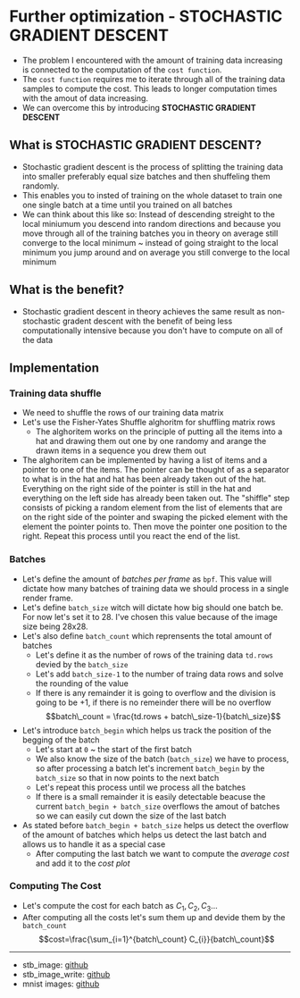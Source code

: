 
# Further optimization - STOCHASTIC GRADIENT DESCENT
* The problem I encountered with the amount of training data increasing is connected to the computation of
the ``cost function``.
* The ``cost function`` requires me to iterate through all of the training data samples to compute the cost. 
This leads to longer computation times with the amout of data increasing.
* We can overcome this by introducing **STOCHASTIC GRADIENT DESCENT**

## What is STOCHASTIC GRADIENT DESCENT?
* Stochastic gradient descent is the process of splitting the training data into smaller preferably equal size 
batches and then shuffeling them randomly. 
* This enables you to insted of training on the whole dataset to train one one single batch at a time until
you trained on all batches
* We can think about this like so: Instead of descending streight to the local miniumum you descend into random 
directions and because you move through all of the training batches you in theory on average still converge
to the local minimum ~ instead of going straight to the local minimum you jump around and on average you still
converge to the local minimum

## What is the benefit?
* Stochastic gradient descent in theory achieves the same result as non-stochastic gradent descent with the 
benefit of being less computationally intensive because you don't have to compute on all of the data 

## Implementation

### Training data shuffle
* We need to shuffle the rows of our training data matrix 
* Let's use the Fisher-Yates Shuffle alghoritm for shuffling matrix rows
    * The alghoritem works on the principle of putting all the items into a hat and drawing them out one by
    one randomy and arange the drawn items in a sequence you drew them out
* The alghoritem can be implemented by having a list of items and a pointer to one of the items. The pointer 
can be thought of as a separator to what is in the hat and hat has been already taken out of the hat. 
Everything on the right side of the pointer is still in the hat and everything on the left side has already
been taken out. The "shiffle" step consists of picking a random element from the list of elements that are on 
the right side of the pointer and swaping the picked element with the element the pointer points to. Then move 
the pointer one position to the right. Repeat this process until you react the end of the list.

### Batches
* Let's define the amount of *batches per frame* as ``bpf``. This value will dictate how many batches of 
training data we should process in a single render frame.
* Let's define ``batch_size`` witch will dictate how big should one batch be. For now let's set it to 28. 
I've chosen this value because of the image size being 28x28.
* Let's also define ``batch_count`` which reprensents the total amount of batches 
    * Let's define it as the number of rows of the training data ``td.rows`` devied by the ``batch_size``
    * Let's add ``batch_size-1`` to the number of traing data rows and solve the rounding of the value
    * If there is any remainder it is going to overflow and the division is going to be +1, if there is no
    remeinder there will be no overflow
    $$batch\_count = \frac{td.rows + batch\_size-1}{batch\_size}$$
* Let's introduce ``batch_begin`` which helps us track the position of the begging of the batch
    * Let's start at ``0`` ~ the start of the first batch
    * We also know the size of the batch (``batch_size``) we have to process, so after processing a batch
    let's increment ``batch_begin`` by the ``batch_size`` so that in now points to the next batch
    * Let's repeat this process until we process all the batches 
    * If there is a small remainder it is easily detectable beacuse the current 
    ``batch_begin + batch_size`` overflows the amout of batches so we can easily cut down the size of the last
    batch
* As stated before ``batch_begin + batch_size`` helps us detect the overflow of the amount of batches which 
helps us detect the last batch and allows us to handle it as a special case
    * After computing the last batch we want to compute the *average cost* and add it to the *cost plot*

### Computing The Cost
* Let's compute the cost for each batch as $C_1, C_2, C_3 ...$
* After computing all the costs let's sum them up and devide them by the ``batch_count``
$$cost=\frac{\sum_{i=1}^{batch\_count} C_{i}}{batch\_count}$$
    
---

* stb_image: [github](https://raw.githubusercontent.com/nothings/stb/master/stb_image.h)
* stb_image_write: [github](https://raw.githubusercontent.com/nothings/stb/master/stb_image_write.h)
* mnist images: [github](https://github.com/myleott/mnist_png/tree/master)
